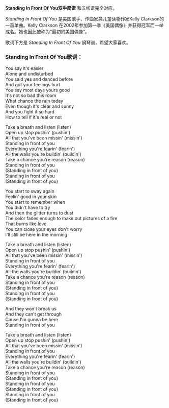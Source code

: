 

**Standing In Front Of You双手简谱** 和五线谱完全对应。

_Standing In Front Of You_ 是美国歌手、作曲家兼儿童读物作家Kelly Clarkson的一首单曲。Kelly Clarkson
在2002年参加第一季《美国偶像》并获得冠军而一举成名。她也因此被称为“最初的美国偶像”。

歌词下方是 _Standing In Front Of You_ 钢琴谱，希望大家喜欢。

### Standing In Front Of You歌词：

You say it's easier  
Alone and undisturbed  
You said yes and danced before  
And got your feelings hurt  
You say most days yours good  
It's not so bad this room  
What chance the rain today  
Even though it's clear and sunny  
And you fight it so hard  
How to tell if it's real or not

Take a breath and listen (listen)  
Open up stop pushin' (pushin')  
All that you've been missin' (missin')  
Standing in front of you  
Everything you're fearin' (fearin')  
All the walls you're buildin' (buildin')  
Take a chance you're reason (reason)  
Standing in front of you  
(Standing in front of you)  
Standing in front of you  
(Standing in front of you)

You start to sway again  
Feelin' good in your skin  
You start to remember when  
You didn't have to try  
And then the glitter turns to dust  
The color fades enough to make out pictures of a fire  
That burns like love  
You can close your eyes don't worry  
I'll still be here in the morning

Take a breath and listen (listen)  
Open up stop pushin' (pushin')  
All that you've been missin' (missin')  
Standing in front of you  
Everything you're fearin' (fearin')  
All the walls you're buildin' (buildin')  
Take a chance you're reason (reason)  
Standing in front of you  
(Standing in front of you)  
Standing in front of you  
(Standing in front of you)

And they won't break us  
And they can't get through  
Cause I'm gunna be here  
Standing in front of you

Take a breath and listen (listen)  
Open up stop pushin' (pushin')  
All that you've been missin' (missin')  
Standing in front of you  
Everything you're fearin' (fearin')  
All the walls you're buildin' (buildin')  
Take a chance you're reason (reason)  
Standing in front of you  
(Standing in front of you)  
Standing in front of you  
(Standing in front of you)  
Standing in front of you  
(Standing in front of you)


